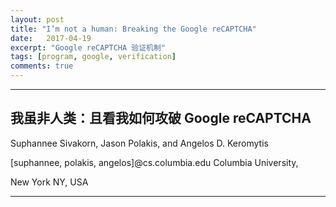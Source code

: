 ```yaml
---
layout: post
title: "I’m not a human: Breaking the Google reCAPTCHA"
date:   2017-04-19
excerpt: "Google reCAPTCHA 验证机制"
tags: [program, google, verification]
comments: true
---
```


---

<h2 style="align=center">我虽非人类：且看我如何攻破 Google reCAPTCHA</h2>
Suphannee Sivakorn, Jason Polakis, and Angelos D. Keromytis

[suphannee, polakis, angelos]@cs.columbia.edu Columbia University, 

New York NY, USA

---

